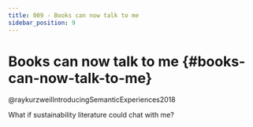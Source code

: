 ```yaml
---
title: 009 - Books can now talk to me
sidebar_position: 9
---
```


# Books can now talk to me {#books-can-now-talk-to-me}

@raykurzweilIntroducingSemanticExperiences2018

What if sustainability literature could chat with me?
